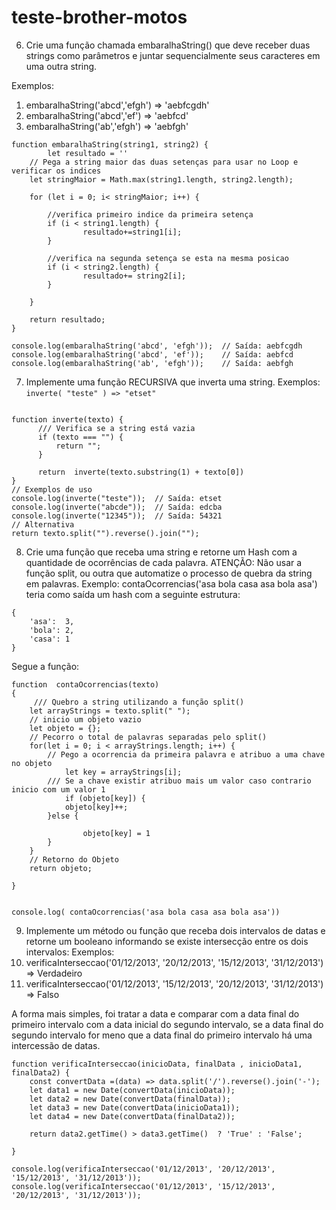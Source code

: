 # teste-brother-motos
06. Crie uma função chamada embaralhaString() que deve receber duas strings como parâmetros e juntar sequencialmente seus caracteres em uma outra string.
  
Exemplos: 
 1. embaralhaString('abcd','efgh')	=> 'aebfcgdh'
 2. embaralhaString('abcd','ef') 	=> 'aebfcd'
 3. embaralhaString('ab','efgh') 	=> 'aebfgh'

```
function embaralhaString(string1, string2) {
		let resultado = ''
    // Pega a string maior das duas setenças para usar no Loop e verificar os indices
    let stringMaior = Math.max(string1.length, string2.length);
    
    for (let i = 0; i< stringMaior; i++) {
    		
        //verifica primeiro indice da primeira setença
        if (i < string1.length) {
        		resultado+=string1[i];
        }
        
        //verifica na segunda setença se esta na mesma posicao
        if (i < string2.length) {
        		resultado+= string2[i];
        }
        
    }
    
    return resultado;
}

console.log(embaralhaString('abcd', 'efgh'));  // Saída: aebfcgdh
console.log(embaralhaString('abcd', 'ef'));    // Saída: aebfcd
console.log(embaralhaString('ab', 'efgh'));    // Saída: aebfgh
```
07. Implemente uma função RECURSIVA que inverta uma string.
Exemplos: `inverte( "teste" ) => "etset"`

```

function inverte(texto) {
      /// Verifica se a string está vazia
      if (texto === "") {
          return "";
      }

      return  inverte(texto.substring(1) + texto[0])
}
// Exemplos de uso
console.log(inverte("teste"));  // Saída: etset
console.log(inverte("abcde"));  // Saída: edcba
console.log(inverte("12345"));  // Saída: 54321
// Alternativa
return texto.split("").reverse().join(""); 
```
08. Crie uma função que receba uma string e retorne um Hash com a quantidade de ocorrências de cada palavra. 
ATENÇÃO: Não usar a função split, ou outra que automatize o processo de quebra da string em palavras.
Exemplo: contaOcorrencias('asa bola casa asa bola asa') teria como saída um hash com a seguinte estrutura:
```
{
    'asa':	3,
	'bola':	2,
	'casa':	1
}
```
Segue a função:
```
function  contaOcorrencias(texto)
{
     /// Quebro a string utilizando a função split()
  	let arrayStrings = texto.split(" ");
    // inicio um objeto vazio
    let objeto = {};
    // Pecorro o total de palavras separadas pelo split()
    for(let i = 0; i < arrayStrings.length; i++) {
        // Pego a ocorrencia da primeira palavra e atribuo a uma chave no objeto
    		let key = arrayStrings[i];
        /// Se a chave existir atribuo mais um valor caso contrario inicio com um valor 1
    		if (objeto[key]) {
         	objeto[key]++;
        }else {
            
        		objeto[key] = 1
        }
    }
    // Retorno do Objeto 
    return objeto;
    
}


console.log( contaOcorrencias('asa bola casa asa bola asa'))

```
09. Implemente um método ou função que receba dois intervalos de datas e retorne um booleano informando 
se existe intersecção entre os dois intervalos:
Exemplos:
1. verificaInterseccao('01/12/2013', '20/12/2013', '15/12/2013', '31/12/2013')  => Verdadeiro
2. verificaInterseccao('01/12/2013', '15/12/2013', '20/12/2013', '31/12/2013')  => Falso

A forma mais simples, foi tratar a data e comparar com a data final do primeiro intervalo com a data inicial do segundo intervalo, 
se a data final do segundo intervalo for meno que a data final do primeiro intervalo há uma intercessão de datas.

```
function verificaInterseccao(inicioData, finalData , inicioData1, finalData2) {
    const convertData =(data) => data.split('/').reverse().join('-');
    let data1 = new Date(convertData(inicioData));
    let data2 = new Date(convertData(finalData));
    let data3 = new Date(convertData(inicioData1));
    let data4 = new Date(convertData(finalData2));

    return data2.getTime() > data3.getTime()  ? 'True' : 'False';

}

console.log(verificaInterseccao('01/12/2013', '20/12/2013', '15/12/2013', '31/12/2013'));
console.log(verificaInterseccao('01/12/2013', '15/12/2013', '20/12/2013', '31/12/2013'));

```
